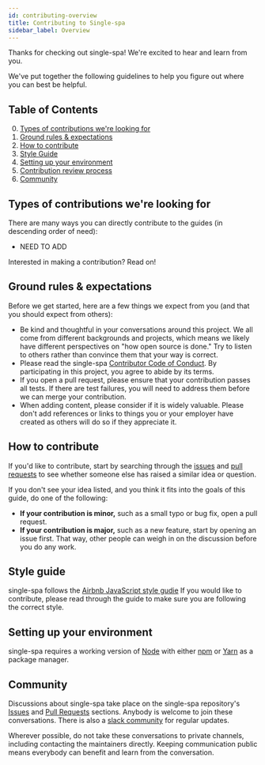 ```yaml
---
id: contributing-overview
title: Contributing to Single-spa
sidebar_label: Overview
---
```


Thanks for checking out single-spa! We're excited to hear and learn from you.

We've put together the following guidelines to help you figure out where you can best be helpful.

## Table of Contents

0. [Types of contributions we're looking for](#types-of-contributions-were-looking-for)
0. [Ground rules & expectations](#ground-rules-expectations)
0. [How to contribute](#how-to-contribute)
0. [Style Guide](#style-guide)
0. [Setting up your environment](#setting-up-your-environment)
0. [Contribution review process](#contribution-review-process)
0. [Community](#community)

## Types of contributions we're looking for

There are many ways you can directly contribute to the guides (in descending order of need):

* NEED TO ADD

Interested in making a contribution? Read on!

## Ground rules & expectations

Before we get started, here are a few things we expect from you (and that you should expect from others):

* Be kind and thoughtful in your conversations around this project. We all come from different backgrounds and projects, which means we likely have different perspectives on "how open source is done." Try to listen to others rather than convince them that your way is correct.
* Please read the single-spa [Contributor Code of Conduct](./CODE_OF_CONDUCT.md). By participating in this project, you agree to abide by its terms.
* If you open a pull request, please ensure that your contribution passes all tests. If there are test failures, you will need to address them before we can merge your contribution.
* When adding content, please consider if it is widely valuable. Please don't add references or links to things you or your employer have created as others will do so if they appreciate it.

## How to contribute

If you'd like to contribute, start by searching through the [issues](https://github.com/CanopyTax/single-spa/issues) and [pull requests](https://github.com/CanopyTax/single-spa/pulls) to see whether someone else has raised a similar idea or question.

If you don't see your idea listed, and you think it fits into the goals of this guide, do one of the following:

* **If your contribution is minor,** such as a small typo or bug fix, open a pull request.
* **If your contribution is major,** such as a new feature, start by opening an issue first. That way, other people can weigh in on the discussion before you do any work.

## Style guide

single-spa follows the [Airbnb JavaScript style gudie](https://github.com/airbnb/javascript) If you would like to contribute, please read through the guide to make sure you are following the correct style.

## Setting up your environment

<!-- THIS NEEDS TO BE UPDATED -->

single-spa requires a working version of [Node](https://nodejs.org/en/) with either [npm](https://www.npmjs.com/) or [Yarn](https://yarnpkg.com/lang/en/) as a package manager.

## Community

Discussions about single-spa take place on the single-spa repository's [Issues](https://github.com/CanopyTax/single-spa/issues) and [Pull Requests](https://github.com/CanopyTax/single-spa/pulls) sections. Anybody is welcome to join these conversations. There is also a [slack community](https://join.slack.com/t/single-spa/shared_invite/enQtMzIwMTcxNTU3ODQyLTM1Y2U1OWMzNTNjOWYyZDBlMDJhN2VkYzk3MDI2NzQ2Nzg0MzMzNjVhNWE2YjVhMTcxNjFkOWYzMjllMmUxMjk) for regular updates.

Wherever possible, do not take these conversations to private channels, including contacting the maintainers directly. Keeping communication public means everybody can benefit and learn from the conversation.